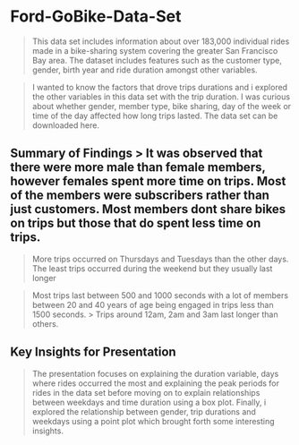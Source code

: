 # Ford-GoBike-Data-Set
> This data set includes information about over 183,000 individual rides made in a bike-sharing system covering the greater San Francisco Bay area. The dataset includes features such as the customer type, gender, birth year and ride duration amongst other variables.  

> I wanted to know the factors that drove trips durations and i explored the other variables in this data set with the trip duration. I was curious about whether gender, member type, bike sharing, day of the week or time of the day affected how long trips lasted. The data set can be downloaded here.   

## Summary of Findings  > It was observed that there were more male than female members, however females spent more time on trips. Most of the members were subscribers rather than just customers. Most members dont share bikes on trips but those that do spent less time on trips. 

> More trips occurred on Thursdays and Tuesdays than the other days. The least trips occurred during the weekend but they usually last longer 

> Most trips last between 500 and 1000 seconds with a lot of members between 20 and 40 years of age being engaged in trips less than 1500 seconds. > Trips around 12am, 2am and 3am last longer than others.    

## Key Insights for Presentation  

> The presentation focuses on explaining the duration variable, days where rides occurred the most and explaining the peak periods for rides in the data set before moving on to explain relationships between weekdays and time duration using a box plot. Finally, i explored the relationship between gender, trip durations and weekdays using a point plot which brought forth some interesting insights.
